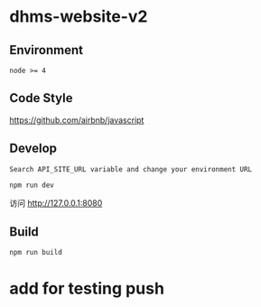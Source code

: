 # dhms-website-v2

## Environment

```
node >= 4
```

## Code Style

https://github.com/airbnb/javascript

## Develop

```
Search API_SITE_URL variable and change your environment URL

npm run dev
```

访问 http://127.0.0.1:8080

## Build

```
npm run build
```

# add for testing push
